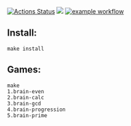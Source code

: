 [![Actions Status](https://github.com/Nikimad/frontend-project-lvl1/workflows/hexlet-check/badge.svg)](https://github.com/Nikimad/frontend-project-lvl1/actions)
<a href="https://codeclimate.com/github/codeclimate/codeclimate/maintainability"><img src="https://api.codeclimate.com/v1/badges/a99a88d28ad37a79dbf6/maintainability" /></a>
[![example workflow](https://github.com/Nikimad/frontend-project-lvl1/actions/workflows/github-actions-demo.yml/badge.svg)](https://github.com/Nikimad/frontend-project-lvl1/actions)
## Install:

```
make install
```

## Games:

```
make
1.brain-even
2.brain-calc
3.brain-gcd
4.brain-progression
5.brain-prime
```
